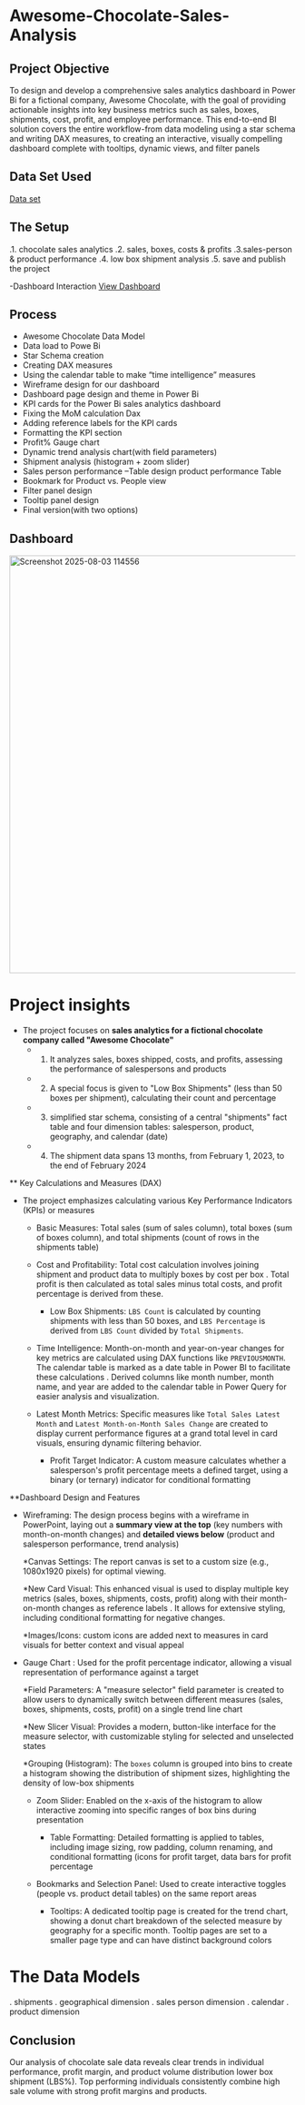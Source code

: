 # Awesome-Chocolate-Sales-Analysis

## Project Objective
To design and develop a comprehensive sales analytics dashboard in Power Bi for a fictional company, Awesome Chocolate, with the goal of providing actionable insights into key business metrics such as sales, boxes, shipments, cost, profit, and employee performance. This end-to-end BI solution covers the entire workflow-from data modeling using a star schema and writing DAX measures, to creating an interactive, visually compelling dashboard complete with tooltips, dynamic views, and filter panels

## Data Set Used
<a href="https://app.powerbi.com/links/iNNMN3jznq?ctid=eb322777-d3cb-4cf3-8785-b55cf5ec11ce&pbi_source=linkShare">Data set</a>

## The Setup
.1. chocolate sales analytics
.2. sales, boxes, costs & profits
.3.sales-person & product performance
.4. low box shipment analysis
.5. save and publish the project

-Dashboard Interaction <a href="Screenshot 2025-08-03 114556.png">View Dashboard</a>



## Process
-	Awesome Chocolate Data Model
-	Data load to Powe Bi
-	Star Schema creation  
-	Creating DAX measures
-	Using the calendar table to make “time intelligence” measures
-	Wireframe design for our dashboard
-	Dashboard page design and theme in Power Bi
-	KPI cards for the Power Bi sales analytics dashboard
-	Fixing the MoM calculation Dax
-	Adding reference labels for the KPI cards
-	Formatting the KPI section
-	Profit% Gauge chart
-	Dynamic trend analysis chart(with field parameters)
-	Shipment analysis (histogram + zoom slider)
-	Sales person performance –Table design product performance Table
-	Bookmark for Product vs. People view
-	Filter panel design 
-	Tooltip panel design
-	 Final version(with two options)

## Dashboard
<img width="1322" height="736" alt="Screenshot 2025-08-03 114556" src="https://github.com/user-attachments/assets/754f8dda-4563-4054-bced-7d68e1e6ad66" />


# Project insights
 
  * The project focuses on **sales analytics for a fictional chocolate company called "Awesome Chocolate"** 
    *  1. It analyzes sales, boxes shipped, costs, and profits, assessing the performance of salespersons and products
    *  2. A special focus is given to "Low Box Shipments" (less than 50 boxes per shipment), calculating their count and percentage
    *  3. simplified star schema, consisting of a central "shipments" fact table and four dimension tables: salesperson, product, geography, and calendar (date)
      
     *  4. The shipment data spans 13 months, from February 1, 2023, to the end of February 2024

  ** Key Calculations and Measures (DAX)
 
* The project emphasizes calculating various Key Performance Indicators (KPIs) or measures

  * Basic Measures:
       Total sales (sum of sales column), total boxes (sum of boxes column), and total shipments (count of rows in the shipments table)
    
  * Cost and Profitability:
        Total cost calculation involves joining shipment and product data to multiply boxes by cost per box . Total profit is then calculated as total sales minus total costs, and profit percentage is derived from these.

    * Low Box Shipments:
           `LBS Count` is calculated by counting shipments with less than 50 boxes, and `LBS Percentage` is derived from `LBS Count` divided by `Total Shipments`.
  
  * Time Intelligence:
        Month-on-month and year-on-year changes for key metrics are calculated using DAX functions like `PREVIOUSMONTH`. The calendar table is marked as a date table in Power BI to facilitate these calculations . Derived columns like month number, month name, and year are added to the calendar table in Power Query for easier analysis and visualization.
  
   * Latest Month Metrics:
          Specific measures like `Total Sales Latest Month` and `Latest Month-on-Month Sales Change` are created to display current performance figures at a grand total level in card visuals, ensuring dynamic filtering behavior.

      * Profit Target Indicator:
          A custom measure calculates whether a salesperson's profit percentage meets a defined target, using a binary (or ternary) indicator for conditional formatting

 **Dashboard Design and Features
 
   * Wireframing:
          The design process begins with a wireframe in PowerPoint, laying out a **summary view at the top** (key numbers with month-on-month changes) and **detailed views below** (product and salesperson performance, trend analysis)
     
      *Canvas Settings:
          The report canvas is set to a custom size (e.g., 1080x1920 pixels) for optimal viewing.
     
      *New Card Visual:
          This enhanced visual is used to display multiple key metrics (sales, boxes, shipments, costs, profit) along with their month-on-month changes as reference labels . It allows for extensive styling, including conditional formatting for negative changes.
     
       *Images/Icons:
     custom icons are added next to measures in card visuals for better context and visual appeal
     
 * Gauge Chart :
      Used for the profit percentage indicator, allowing a visual representation of performance against a target
   
   *Field Parameters:
              A "measure selector" field parameter is created to allow users to dynamically switch between different measures (sales, boxes, shipments, costs, profit) on a single trend line chart
   
      *New Slicer Visual:
           Provides a modern, button-like interface for the measure selector, with customizable styling for selected and unselected states
   
      *Grouping (Histogram):
            The `boxes` column is grouped into bins to create a histogram showing the distribution of shipment sizes, highlighting the density of low-box shipments
   
      * Zoom Slider:
            Enabled on the x-axis of the histogram to allow interactive zooming into specific ranges of box bins during presentation
        
        * Table Formatting:
             Detailed formatting is applied to tables, including image sizing, row padding, column renaming, and conditional formatting (icons for profit target, data bars for profit percentage
          
      * Bookmarks and Selection Panel:
          Used to create interactive toggles (people vs. product detail tables) on the same report areas
        
        * Tooltips:
           A dedicated tooltip page is created for the trend chart, showing a donut chart breakdown of the selected measure by geography for a specific month. Tooltip pages are set to a smaller page type and can have distinct background colors

# The Data Models

. shipments
. geographical dimension
. sales person dimension
. calendar
. product dimension

## Conclusion

 Our analysis of chocolate sale data reveals clear trends in individual performance, profit margin, and product volume distribution lower box shipment (LBS%). Top performing individuals consistently combine high sale volume with strong profit margins and products.





